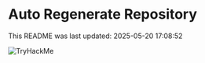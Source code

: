 # Auto Regenerate Repository

This README was last updated: 2025-05-20 17:08:52

 ![TryHackMe](https://tryhackme.com/badge/533634)